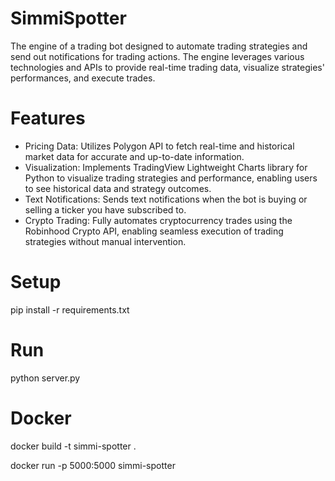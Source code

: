 # SimmiSpotter

The engine of a trading bot designed to automate trading strategies and send out notifications for trading actions. The engine leverages various technologies and APIs to provide real-time trading data, visualize strategies' performances, and execute trades.

# Features

- Pricing Data: Utilizes Polygon API to fetch real-time and historical market data for accurate and up-to-date information.
- Visualization: Implements TradingView Lightweight Charts library for Python to visualize trading strategies and performance, enabling users to see historical data and strategy outcomes.
- Text Notifications: Sends text notifications when the bot is buying or selling a ticker you have subscribed to.
- Crypto Trading: Fully automates cryptocurrency trades using the Robinhood Crypto API, enabling seamless execution of trading strategies without manual intervention.

# Setup

pip install -r requirements.txt

# Run

python server.py

# Docker

docker build -t simmi-spotter .

docker run -p 5000:5000 simmi-spotter
